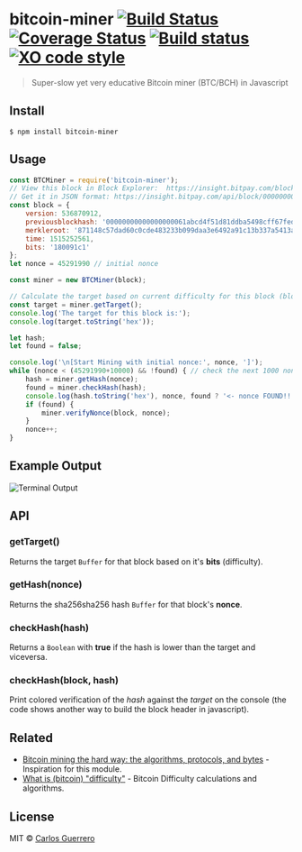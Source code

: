 # bitcoin-miner [![Build Status](https://travis-ci.org/guerrerocarlos/bitcoin-miner.svg?branch=master)](https://travis-ci.org/guerrerocarlos/bitcoin-miner) [![Coverage Status](https://coveralls.io/repos/github/guerrerocarlos/bitcoin-miner/badge.svg?branch=master)](https://coveralls.io/github/guerrerocarlos/bitcoin-miner?branch=master) [![Build status](https://ci.appveyor.com/api/projects/status/lvq1mnsbdo8l2cv4?svg=true)](https://ci.appveyor.com/project/guerrerocarlos/bitcoin-miner) [![XO code style](https://img.shields.io/badge/code_style-XO-5ed9c7.svg)](https://github.com/sindresorhus/xo)


> Super-slow yet very educative Bitcoin miner (BTC/BCH) in Javascript

## Install

```
$ npm install bitcoin-miner
```


## Usage



```js
const BTCMiner = require('bitcoin-miner');
// View this block in Block Explorer:  https://insight.bitpay.com/block/00000000000000000020cf2bdc6563fb25c424af588d5fb7223461e72715e4a9
// Get it in JSON format: https://insight.bitpay.com/api/block/00000000000000000020cf2bdc6563fb25c424af588d5fb7223461e72715e4a9
const block = {
	version: 536870912,
	previousblockhash: '00000000000000000061abcd4f51d81ddba5498cff67fed44b287de0990b7266',
	merkleroot: '871148c57dad60c0cde483233b099daa3e6492a91c13b337a5413a4c4f842978',
	time: 1515252561,
	bits: '180091c1'
};
let nonce = 45291990 // initial nonce

const miner = new BTCMiner(block);

// Calculate the target based on current difficulty for this block (block.bits)
const target = miner.getTarget();
console.log('The target for this block is:');
console.log(target.toString('hex'));

let hash;
let found = false;

console.log('\n[Start Mining with initial nonce:', nonce, ']');
while (nonce < (45291990+10000) && !found) { // check the next 1000 nonces starting from 45291990
	hash = miner.getHash(nonce);
	found = miner.checkHash(hash);
	console.log(hash.toString('hex'), nonce, found ? '<- nonce FOUND!!' : '');
	if (found) {
		miner.verifyNonce(block, nonce);
	}
	nonce++;
}

```
## Example Output

![Terminal Output](https://raw.githubusercontent.com/guerrerocarlos/bitcoin-miner/master/screenshot.png)

## API

### getTarget()

Returns the target `Buffer` for that block based on it's **bits** (difficulty).

### getHash(nonce)

Returns the sha256sha256 hash `Buffer` for that block's **nonce**.

### checkHash(hash)

Returns a `Boolean` with **true** if the hash is lower than the target and viceversa.

### checkHash(block, hash)

Print colored verification of the *hash* against the *target* on the console (the code shows another way to build the block header in javascript).


## Related

- [Bitcoin mining the hard way: the algorithms, protocols, and bytes](http://www.righto.com/2014/02/bitcoin-mining-hard-way-algorithms.html) - Inspiration for this module.
- [What is (bitcoin) "difficulty"](https://en.bitcoin.it/wiki/Difficulty#What_is_the_formula_for_difficulty) - Bitcoin Difficulty calculations and algorithms.


## License

MIT © [Carlos Guerrero](https://carlosguerrero.com)
